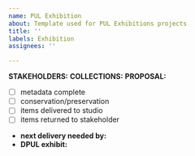 ```yaml
---
name: PUL Exhibition
about: Template used for PUL Exhibitions projects
title: ''
labels: Exhibition
assignees: ''

---
```


**STAKEHOLDERS:**
**COLLECTIONS:**
**PROPOSAL:**
- [ ] metadata complete
- [ ] conservation/preservation
- [ ] items delivered to studio
- [ ] items returned to stakeholder
* **next delivery needed by:**
* **DPUL exhibit:**
